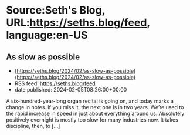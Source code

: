 # Source:Seth's Blog, URL:https://seths.blog/feed, language:en-US

## As slow as possible
 - [https://seths.blog/2024/02/as-slow-as-possible](https://seths.blog/2024/02/as-slow-as-possible)
 - RSS feed: https://seths.blog/feed
 - date published: 2024-02-05T08:26:00+00:00

A six-hundred-year-long organ recital is going on, and today marks a change in notes. If you miss it, the next one is in two years. We&#8217;re used to the rapid increase in speed in just about everything around us. Absolutely positively overnight is mostly too slow for many industries now. It takes discipline, then, to [&#8230;]

